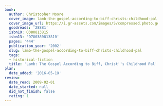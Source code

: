 ```yaml
---
book:
  author: Christopher Moore
  cover_image: lamb-the-gospel-according-to-biff-christs-childhood-pal.jpg
  cover_image_url: https://i.gr-assets.com/images/S/compressed.photo.goodreads.com/books/1331419009l/28881._SX98_.jpg
  goodreads: '28881'
  isbn10: 0380813815
  isbn13: '9780380813810'
  pages: '444'
  publication_year: '2002'
  slug: lamb-the-gospel-according-to-biff-christs-childhood-pal
  tags:
  - historical-fiction
  title: 'Lamb: The Gospel According to Biff, Christ''s Childhood Pal'
plan:
  date_added: '2016-05-18'
review:
  date_read: 2009-02-01
  date_started: null
  did_not_finish: false
  rating: 1
---
```

